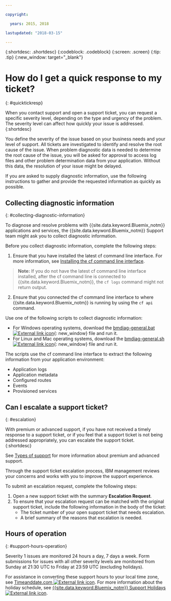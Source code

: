 ```yaml
---

copyright:

  years: 2015, 2018

lastupdated: "2018-03-15"

---
```



{:shortdesc: .shortdesc}
{:codeblock: .codeblock}
{:screen: .screen}
{:tip: .tip}
{:new_window: target="_blank"}


# How do I get a quick response to my ticket?
{: #quicktickresp}

When you contact support and open a support ticket, you can request a specific severity level, depending on the type and urgency of the problem. The severity level can affect how quickly your issue is addressed.
{:shortdesc}

You define the severity of the issue based on your business needs and your level of support. All tickets are investigated to identify and resolve the root cause of the issue. When problem diagnostic data is needed to determine the root cause of the issue, you will be asked for approval to access log files and other problem determination data from your application. Without this data, the resolution of your issue might be delayed.

If you are asked to supply diagnostic information, use the following instructions to gather and provide the requested information as quickly as possible.

## Collecting diagnostic information
{: #collecting-diagnostic-information}

To diagnose and resolve problems with {{site.data.keyword.Bluemix_notm}} applications and services, the {{site.data.keyword.Bluemix_notm}} Support team might ask you to collect diagnostic information.

Before you collect diagnostic information, complete the following steps:

1. Ensure that you have installed the latest cf command line interface. For more information, see [Installing the cf command line interface](/docs/starters/install_cli.html).
>**Note:** If you do not have the latest cf command line interface installed, after the cf command line is connected to {{site.data.keyword.Bluemix_notm}}, the `cf logs` command might not return output.
2. Ensure that you connected the cf command line interface to where {{site.data.keyword.Bluemix_notm}} is running by using the `cf api` command.

Use one of the following scripts to collect diagnostic information:

  * For Windows operating systems, download the [bmdiag-general.bat ![External link icon](../icons/launch-glyph.svg "External link icon")](http://bluemix-mustgather.mybluemix.net/mustgather/general/bmdiag-general.bat){: new_window} file and run it.
  * For Linux and Mac operating systems, download the [bmdiag-general.sh ![External link icon](../icons/launch-glyph.svg "External link icon")](http://bluemix-mustgather.mybluemix.net/mustgather/general/bmdiag-general.sh){: new_window} file and run it.

The scripts use the cf command line interface to extract the following information from your application environment:
  * Application logs
  * Application metadata
  * Configured routes
  * Events
  * Provisioned services

## Can I escalate a support ticket?
{: #escalation}

With premium or advanced support, if you have not received a timely response to a support ticket, or if you feel that a support ticket is not being addressed appropriately, you can escalate the support ticket.  
{:shortdesc}

See [Types of support](/docs/get-support/getstarttssup.html#typesofsupport) for more information about premium and advanced support.

Through the support ticket escalation process, IBM management reviews your concerns and works with you to improve the support experience.

To submit an escalation request, complete the following steps:
  1. Open a new support ticket with the summary **Escalation Request**.
  2. To ensure that your escalation request can be matched with the original support ticket, include the following information in the body of the ticket:
      * The ticket number of your open support ticket that needs escalation.
      * A brief summary of the reasons that escalation is needed.

## Hours of operation
{: #support-hours-operation}

Severity 1 issues are monitored 24 hours a day, 7 days a week. Form submissions for issues with all other severity levels are monitored from Sunday at 21:30 UTC to Friday at 23:59 UTC (excluding holidays).

For assistance in converting these support hours to your local time zone, see [Timeanddate.com ![External link icon](../icons/launch-glyph.svg "External link icon")](https://www.timeanddate.com). For more information about the holiday schedule, see [{{site.data.keyword.Bluemix_notm}} Support Holidays ![External link icon](../icons/launch-glyph.svg "External link icon")](http://ibm.biz/bluemixholidays).
